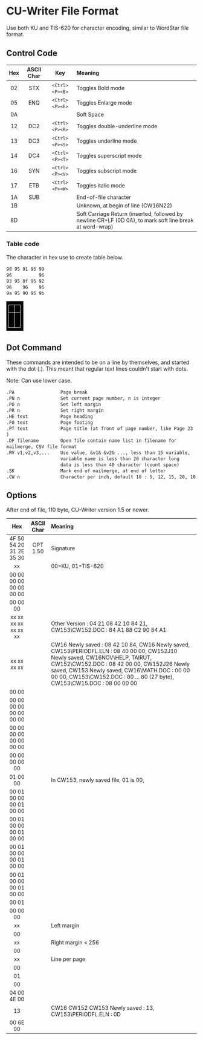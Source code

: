 # CU-Writer File Format

Use both KU and TIS-620 for character encoding, similar to WordStar file format.

## Control Code

| Hex | ASCII Char |       Key      |            Meaning            |
|:---:|:----------:|:--------------:|:----------------------------- |
| 02  |    STX     | `<Ctrl><P><B>` | Toggles Bold mode             |
| 05  |    ENQ     | `<Ctrl><P><E>` | Toggles Enlarge mode          |
| 0A  |            |                | Soft Space                    |
| 12  |    DC2     | `<Ctrl><P><R>` | Toggles double-underline mode |
| 13  |    DC3     | `<Ctrl><P><S>` | Toggles underline mode        |
| 14  |    DC4     | `<Ctrl><P><T>` | Toggles superscript mode      |
| 16  |    SYN     | `<Ctrl><P><V>` | Toggles subscript mode        |
| 17  |    ETB     | `<Ctrl><P><W>` | Toggles italic mode           |
| 1A  |    SUB     |                | End-of-file character         |
| 1B  |            |                | Unknown, at begin of line (CW16N22) |
| 8D  |            |                | Soft Carriage Return (inserted, followed by newline CR+LF (0D 0A), to mark soft line break at word-wrap) |

### Table code

The character in hex use to create table below.

    98 95 91 95 99
    96          96
    93 95 8f 95 92
    96    96    96
    9a 95 90 95 9b

![Table](./resources/CW_table.png)

## Dot Command

These commands are intended to be on a line by themselves, and started with the dot (.).
This meant that regular text lines couldn't start with dots.

Note: Can use lower case.

    .PA                 Page break
    .PN n               Set current page number, n is integer
    .PO n               Set left margin
    .PR n               Set right margin
    .HE text            Page heading
    .FO text            Page footing
    .PT text            Page title (at front of page number, like Page 23 )
    .DF filename        Open file contain name list in filename for mailmerge, CSV file format
    .RV v1,v2,v3,...    Use value, &v1& &v2& ..., less than 15 variable,
                        variable name is less than 20 character long
                        data is less than 40 character (count space)
    .SK                 Mark end of mailmerge, at end of letter
    .CW n               Character per inch, default 10 : 5, 12, 15, 20, 10

## Options

After end of file, 110 byte, CU-Writer version 1.5 or newer.

|           Hex           | ASCII Char |            Meaning            |
|:-----------------------:|:----------:|:----------------------------- |
| 4F 50 54 20 31 2E 35 30 | OPT 1.50   | Signature                     |
| xx                      |            | 00=KU, 01=TIS-620             |
| 00 00 00 00 00 00 00 00 |            |                               |
| 00 00 00                |            |                               |
| xx xx xx xx xx xx xx    |            | Other Version : 04 21 08 42 10 84 21, CW153\CW152.DOC : 84 A1 88 C2 90 84 A1 |
| xx xx xx xx             |            | CW16 Newly saved : 08 42 10 84, CW16 Newly saved, CW153\PERIODFL.ELN : 08 40 00 00, CW152J10 Newly saved, CW16NOV\HELP, TAIRUT, CW152\CW152.DOC : 08 42 00 00, CW152J26 Newly saved, CW153 Newly saved, CW16\MATH.DOC : 00 00 00 00, CW153\CW152.DOC : 80 ... 80 (27 byte), CW153\CW15.DOC : 08 00 00 00 |
| 00 00                   |            |                               |
| 00 00 00 00 00 00 00 00 |            |                               |
| 00 00 00 00 00 00 00 00 |            |                               |
| 00 00 00 00 00          |            |                               |
| 01 00 00                |            | In CW153, newly saved file, 01 is 00, <start> |
| 00 01 00 00 00 01 00 00 |            |                               |
| 00 01 00 00 00 01 00 00 |            |                               |
| 00 01 00 00 00 01 00 00 |            |                               |
| 00 01 00 00 00 01 00 00 |            |                               |
| 00 01                   |            | <end>                         |
| 00 00 00                |            |                               |
| xx                      |            | Left margin                   |
| 00                      |            |                               |
| xx                      |            | Right margin < 256            |
| 00                      |            |                               |
| xx                      |            | Line per page                 |
| 00                      |            |                               |
| 01                      |            |                               |
| 00                      |            |                               |
| 04 00 4E 00             |            |                               |
| 13                      |            | CW16 CW152 CW153 Newly saved : 13, CW153\PERIODFL.ELN : 0D |
| 00 6E 00                |            |                               |
